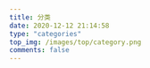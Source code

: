 ```yaml
---
title: 分类
date: 2020-12-12 21:14:58
type: "categories"
top_img: /images/top/category.png
comments: false
---
```


